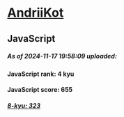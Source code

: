 # [AndriiKot](https://www.codewars.com/users/AndriiKot) 
## JavaScript

##### As of 2024-11-17 19:58:09 uploaded:

#### JavaScript rank: 4 kyu

#### JavaScript score: 655

##### [8-kyu: 323](https://github.com/AndriiKot/JavaScript__CodeWars/tree/main/kyu-8)

